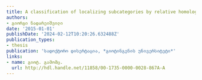 ```yaml
---
title: A classification of localizing subcategories by relative homological algebra
authors:
- გიორგი ნადარეიშვილი
date: '2015-01-01'
publishDate: '2024-02-12T10:20:26.632488Z'
publication_types:
- thesis
publication: 'სადოქტორო დისერტაცია, *გიოტინგენის უნივერსიტეტი*'
links:
- name: გიოტ. გამომც.
  url: http://hdl.handle.net/11858/00-1735-0000-0028-867A-A
---
```

